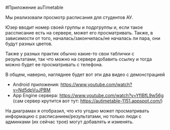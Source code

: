 #Приложение auTimetable

Мы реализовали просмотр расписания для студентов АУ.

Юзер вводит номер своей группы и подргруппы и, если такое рассписание есть на сервере,
может его просматривать. Также, в зависимости от того, началась/закончилась/не началась ли пара,
они будут разных цветов.

Также у разных практик обычно какие-то свои таблички с результатами, так что можно на сервере добавить
ссылку и тогда можно будет ее просматривать с телефона.

В общем, наверно, нагляднее будет вот эти два видео с демонстрацией
* Android приложения: https://www.youtube.com/watch?v=Nd5dpVuJPBM
* App Engine сервера: https://www.youtube.com/watch?v=YfIBfL9w56g (сам сервер крутится вот тут: https://autimetable-1151.appspot.com/)

На диаграмах я отобразил, что кто угодно может просматривать информацию с расписанием/результатами, но
только люди с админками (их сейчас трое) могут добавлять и изменять.